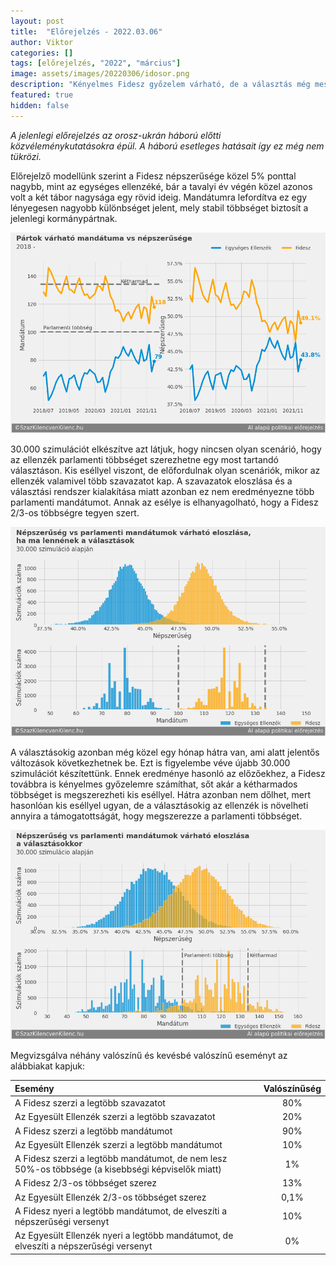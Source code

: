 ```yaml
---
layout: post
title:  "Előrejelzés - 2022.03.06"
author: Viktor
categories: []
tags: [előrejelzés, "2022", "március"]
image: assets/images/20220306/idosor.png
description: "Kényelmes Fidesz győzelem várható, de a választás még messze nem lefutott"
featured: true
hidden: false
---
```


*A jelenlegi előrejelzés az orosz-ukrán háború előtti közvéleménykutatásokra épül. A háború esetleges hatásait így ez még nem tükrözi.*

Előrejelző modellünk szerint a Fidesz népszerűsége közel 5% ponttal nagybb, mint az egységes ellenzéké, bár a tavalyi év végén közel azonos volt a két tábor nagysága egy rövid ideig. Mandátumra lefordítva ez egy lényegesen nagyobb különbséget jelent, mely stabil többséget biztosít a jelenlegi kormánypártnak.

  ![Eredmények](/assets/images/20220306/idosor.png)


30.000 szimulációt elkészítve azt látjuk, hogy nincsen olyan scenárió, hogy az ellenzék parlamenti többséget szerezhetne egy most tartandó választáson. Kis eséllyel viszont, de előfordulnak olyan scenáriók, mikor az ellenzék valamivel több szavazatot kap. A szavazatok eloszlása és a választási rendszer kialakítása miatt azonban ez nem eredményezne több parlamenti mandátumot. Annak az esélye is elhanyagolható, hogy a Fidesz 2/3-os többségre tegyen szert.

  ![Eredmények](/assets/images/20220306/most_eloszlas.png)


A választásokig azonban még közel egy hónap hátra van, ami alatt jelentős változások következhetnek be. Ezt is figyelembe véve újabb 30.000 szimulációt készítettünk. Ennek eredménye hasonló az előzőekhez, a Fidesz továbbra is kényelmes győzelemre számíthat, sőt akár a kétharmados többséget is megszerezheti kis eséllyel. Hátra azonban nem dőlhet, mert hasonlóan kis eséllyel ugyan, de a választásokig az ellenzék is növelheti annyira a támogatottságát, hogy megszerezze a parlamenti többséget.

  ![Eredmények](/assets/images/20220306/valasztas_eloszlas.png)


Megvizsgálva néhány valószínű és kevésbé valószínű eseményt az alábbiakat kapjuk:

| Esemény | Valószínűség |
| :---         |     :---:      |
| A Fidesz szerzi a legtöbb szavazatot   | 80%     |
| Az Egyesült Ellenzék szerzi a legtöbb szavazatot     | 20%       |
| A Fidesz szerzi a legtöbb mandátumot   | 90%     |
| Az Egyesült Ellenzék szerzi a legtöbb mandátumot     | 10%       |
| A Fidesz szerzi a legtöbb mandátumot, de nem lesz 50%-os többsége (a kisebbségi képviselők miatt)   | 1%     |
| A Fidesz 2/3-os többséget szerez    | 13%       |
| Az Egyesült Ellenzék 2/3-os többséget szerez   | 0,1%     |
| A Fidesz nyeri a legtöbb mandátumot, de elveszíti a népszerűségi versenyt    | 10%       |
| Az Egyesült Ellenzék nyeri a legtöbb mandátumot, de elveszíti a népszerűségi versenyt   | 0%     |


<br>